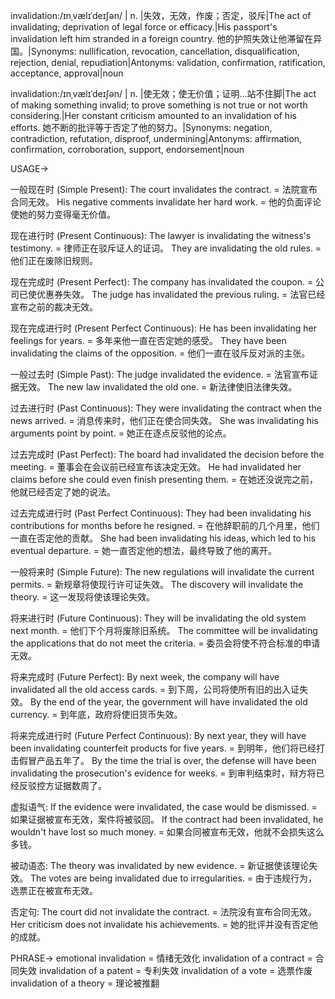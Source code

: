 invalidation:/ɪnˌvælɪˈdeɪʃən/ | n. |失效，无效，作废；否定，驳斥|The act of invalidating; deprivation of legal force or efficacy.|His passport's invalidation left him stranded in a foreign country. 他的护照失效让他滞留在异国。|Synonyms: nullification, revocation, cancellation, disqualification, rejection, denial, repudiation|Antonyms: validation, confirmation, ratification, acceptance, approval|noun

invalidation:/ɪnˌvælɪˈdeɪʃən/ | n. |使无效；使无价值；证明…站不住脚|The act of making something invalid; to prove something is not true or not worth considering.|Her constant criticism amounted to an invalidation of his efforts. 她不断的批评等于否定了他的努力。|Synonyms: negation, contradiction, refutation, disproof, undermining|Antonyms: affirmation, confirmation, corroboration, support, endorsement|noun


USAGE->

一般现在时 (Simple Present):
The court invalidates the contract. = 法院宣布合同无效。
His negative comments invalidate her hard work. = 他的负面评论使她的努力变得毫无价值。

现在进行时 (Present Continuous):
The lawyer is invalidating the witness's testimony. = 律师正在驳斥证人的证词。
They are invalidating the old rules. = 他们正在废除旧规则。

现在完成时 (Present Perfect):
The company has invalidated the coupon. = 公司已使优惠券失效。
The judge has invalidated the previous ruling. = 法官已经宣布之前的裁决无效。

现在完成进行时 (Present Perfect Continuous):
He has been invalidating her feelings for years. = 多年来他一直在否定她的感受。
They have been invalidating the claims of the opposition. = 他们一直在驳斥反对派的主张。


一般过去时 (Simple Past):
The judge invalidated the evidence. = 法官宣布证据无效。
The new law invalidated the old one. = 新法律使旧法律失效。

过去进行时 (Past Continuous):
They were invalidating the contract when the news arrived. = 消息传来时，他们正在使合同失效。
She was invalidating his arguments point by point. = 她正在逐点反驳他的论点。

过去完成时 (Past Perfect):
The board had invalidated the decision before the meeting. = 董事会在会议前已经宣布该决定无效。
He had invalidated her claims before she could even finish presenting them. = 在她还没说完之前，他就已经否定了她的说法。


过去完成进行时 (Past Perfect Continuous):
They had been invalidating his contributions for months before he resigned. = 在他辞职前的几个月里，他们一直在否定他的贡献。
She had been invalidating his ideas, which led to his eventual departure. = 她一直否定他的想法，最终导致了他的离开。


一般将来时 (Simple Future):
The new regulations will invalidate the current permits. = 新规章将使现行许可证失效。
The discovery will invalidate the theory. = 这一发现将使该理论失效。

将来进行时 (Future Continuous):
They will be invalidating the old system next month. = 他们下个月将废除旧系统。
The committee will be invalidating the applications that do not meet the criteria. = 委员会将使不符合标准的申请无效。


将来完成时 (Future Perfect):
By next week, the company will have invalidated all the old access cards. = 到下周，公司将使所有旧的出入证失效。
By the end of the year, the government will have invalidated the old currency. = 到年底，政府将使旧货币失效。


将来完成进行时 (Future Perfect Continuous):
By next year, they will have been invalidating counterfeit products for five years. = 到明年，他们将已经打击假冒产品五年了。
By the time the trial is over, the defense will have been invalidating the prosecution's evidence for weeks. = 到审判结束时，辩方将已经反驳控方证据数周了。


虚拟语气:
If the evidence were invalidated, the case would be dismissed. = 如果证据被宣布无效，案件将被驳回。
If the contract had been invalidated, he wouldn't have lost so much money. = 如果合同被宣布无效，他就不会损失这么多钱。

被动语态:
The theory was invalidated by new evidence. = 新证据使该理论失效。
The votes are being invalidated due to irregularities. = 由于违规行为，选票正在被宣布无效。

否定句:
The court did not invalidate the contract. = 法院没有宣布合同无效。
Her criticism does not invalidate his achievements. = 她的批评并没有否定他的成就。



PHRASE->
emotional invalidation = 情绪无效化
invalidation of a contract = 合同失效
invalidation of a patent = 专利失效
invalidation of a vote = 选票作废
invalidation of a theory = 理论被推翻


